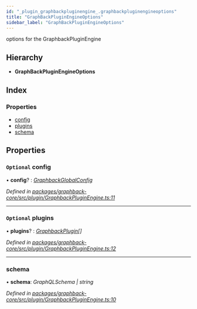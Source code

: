 ```yaml
---
id: "_plugin_graphbackpluginengine_.graphbackpluginengineoptions"
title: "GraphBackPluginEngineOptions"
sidebar_label: "GraphBackPluginEngineOptions"
---
```


options for the GraphbackPluginEngine

## Hierarchy

* **GraphBackPluginEngineOptions**

## Index

### Properties

* [config](_plugin_graphbackpluginengine_.graphbackpluginengineoptions.md#optional-config)
* [plugins](_plugin_graphbackpluginengine_.graphbackpluginengineoptions.md#optional-plugins)
* [schema](_plugin_graphbackpluginengine_.graphbackpluginengineoptions.md#schema)

## Properties

### `Optional` config

• **config**? : *[GraphbackGlobalConfig](_plugin_graphbackglobalconfig_.graphbackglobalconfig.md)*

*Defined in [packages/graphback-core/src/plugin/GraphbackPluginEngine.ts:11](https://github.com/aerogear/graphback/blob/b39280e7/packages/graphback-core/src/plugin/GraphbackPluginEngine.ts#L11)*

___

### `Optional` plugins

• **plugins**? : *[GraphbackPlugin](../classes/_plugin_graphbackplugin_.graphbackplugin.md)[]*

*Defined in [packages/graphback-core/src/plugin/GraphbackPluginEngine.ts:12](https://github.com/aerogear/graphback/blob/b39280e7/packages/graphback-core/src/plugin/GraphbackPluginEngine.ts#L12)*

___

###  schema

• **schema**: *GraphQLSchema | string*

*Defined in [packages/graphback-core/src/plugin/GraphbackPluginEngine.ts:10](https://github.com/aerogear/graphback/blob/b39280e7/packages/graphback-core/src/plugin/GraphbackPluginEngine.ts#L10)*

